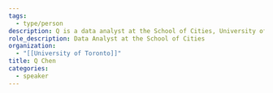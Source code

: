 ```yaml
---
tags:
  - type/person
description: Q is a data analyst at the School of Cities, University of Toronto.
role_description: Data Analyst at the School of Cities
organization:
  - "[[University of Toronto]]"
title: Q Chen
categories:
  - speaker
---
```


